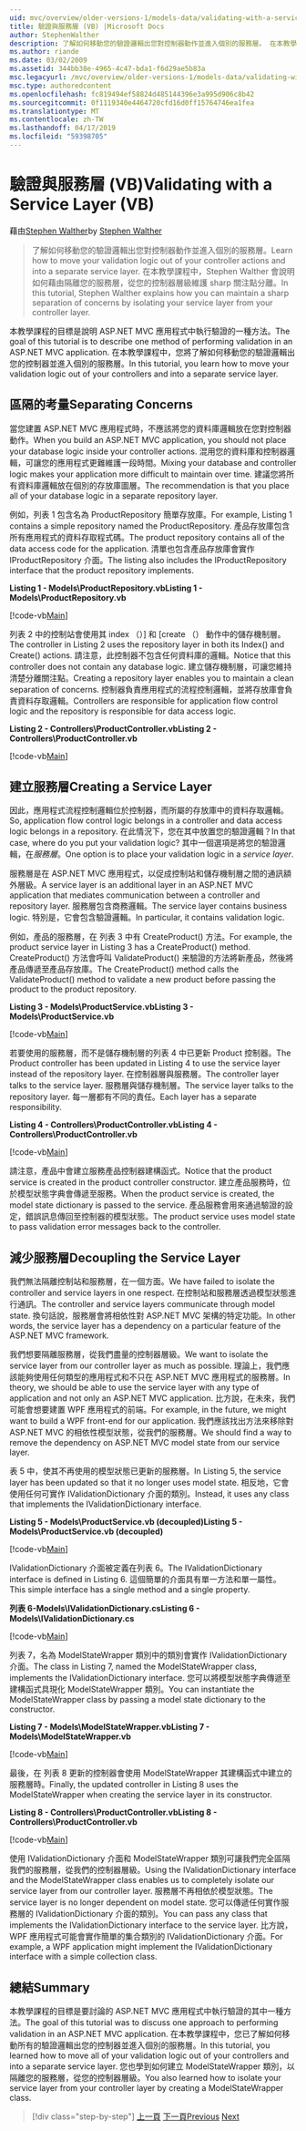 ```yaml
---
uid: mvc/overview/older-versions-1/models-data/validating-with-a-service-layer-vb
title: 驗證與服務層 (VB) |Microsoft Docs
author: StephenWalther
description: 了解如何移動您的驗證邏輯出您對控制器動作並進入個別的服務層。 在本教學課程中，Stephen walther 將說明如何您...
ms.author: riande
ms.date: 03/02/2009
ms.assetid: 344bb38e-4965-4c47-bda1-f6d29ae5b83a
msc.legacyurl: /mvc/overview/older-versions-1/models-data/validating-with-a-service-layer-vb
msc.type: authoredcontent
ms.openlocfilehash: fc819494ef58824d485144396e3a995d906c8b42
ms.sourcegitcommit: 0f1119340e4464720cfd16d0ff15764746ea1fea
ms.translationtype: MT
ms.contentlocale: zh-TW
ms.lasthandoff: 04/17/2019
ms.locfileid: "59398705"
---
```

# <a name="validating-with-a-service-layer-vb"></a><span data-ttu-id="38b5c-104">驗證與服務層 (VB)</span><span class="sxs-lookup"><span data-stu-id="38b5c-104">Validating with a Service Layer (VB)</span></span>

<span data-ttu-id="38b5c-105">藉由[Stephen Walther](https://github.com/StephenWalther)</span><span class="sxs-lookup"><span data-stu-id="38b5c-105">by [Stephen Walther](https://github.com/StephenWalther)</span></span>

> <span data-ttu-id="38b5c-106">了解如何移動您的驗證邏輯出您對控制器動作並進入個別的服務層。</span><span class="sxs-lookup"><span data-stu-id="38b5c-106">Learn how to move your validation logic out of your controller actions and into a separate service layer.</span></span> <span data-ttu-id="38b5c-107">在本教學課程中，Stephen Walther 會說明如何藉由隔離您的服務層，從您的控制器層級維護 sharp 關注點分離。</span><span class="sxs-lookup"><span data-stu-id="38b5c-107">In this tutorial, Stephen Walther explains how you can maintain a sharp separation of concerns by isolating your service layer from your controller layer.</span></span>


<span data-ttu-id="38b5c-108">本教學課程的目標是說明 ASP.NET MVC 應用程式中執行驗證的一種方法。</span><span class="sxs-lookup"><span data-stu-id="38b5c-108">The goal of this tutorial is to describe one method of performing validation in an ASP.NET MVC application.</span></span> <span data-ttu-id="38b5c-109">在本教學課程中，您將了解如何移動您的驗證邏輯出您的控制器並進入個別的服務層。</span><span class="sxs-lookup"><span data-stu-id="38b5c-109">In this tutorial, you learn how to move your validation logic out of your controllers and into a separate service layer.</span></span>

## <a name="separating-concerns"></a><span data-ttu-id="38b5c-110">區隔的考量</span><span class="sxs-lookup"><span data-stu-id="38b5c-110">Separating Concerns</span></span>

<span data-ttu-id="38b5c-111">當您建置 ASP.NET MVC 應用程式時，不應該將您的資料庫邏輯放在您對控制器動作。</span><span class="sxs-lookup"><span data-stu-id="38b5c-111">When you build an ASP.NET MVC application, you should not place your database logic inside your controller actions.</span></span> <span data-ttu-id="38b5c-112">混用您的資料庫和控制器邏輯，可讓您的應用程式更難維護一段時間。</span><span class="sxs-lookup"><span data-stu-id="38b5c-112">Mixing your database and controller logic makes your application more difficult to maintain over time.</span></span> <span data-ttu-id="38b5c-113">建議您將所有資料庫邏輯放在個別的存放庫圖層。</span><span class="sxs-lookup"><span data-stu-id="38b5c-113">The recommendation is that you place all of your database logic in a separate repository layer.</span></span>

<span data-ttu-id="38b5c-114">例如，列表 1 包含名為 ProductRepository 簡單存放庫。</span><span class="sxs-lookup"><span data-stu-id="38b5c-114">For example, Listing 1 contains a simple repository named the ProductRepository.</span></span> <span data-ttu-id="38b5c-115">產品存放庫包含所有應用程式的資料存取程式碼。</span><span class="sxs-lookup"><span data-stu-id="38b5c-115">The product repository contains all of the data access code for the application.</span></span> <span data-ttu-id="38b5c-116">清單也包含產品存放庫會實作 IProductRepository 介面。</span><span class="sxs-lookup"><span data-stu-id="38b5c-116">The listing also includes the IProductRepository interface that the product repository implements.</span></span>

<span data-ttu-id="38b5c-117">**Listing 1 - Models\ProductRepository.vb**</span><span class="sxs-lookup"><span data-stu-id="38b5c-117">**Listing 1 - Models\ProductRepository.vb**</span></span>

[!code-vb[Main](validating-with-a-service-layer-vb/samples/sample1.vb)]

<span data-ttu-id="38b5c-118">列表 2 中的控制站會使用其 index （）] 和 [create （） 動作中的儲存機制層。</span><span class="sxs-lookup"><span data-stu-id="38b5c-118">The controller in Listing 2 uses the repository layer in both its Index() and Create() actions.</span></span> <span data-ttu-id="38b5c-119">請注意，此控制器不包含任何資料庫的邏輯。</span><span class="sxs-lookup"><span data-stu-id="38b5c-119">Notice that this controller does not contain any database logic.</span></span> <span data-ttu-id="38b5c-120">建立儲存機制層，可讓您維持清楚分離關注點。</span><span class="sxs-lookup"><span data-stu-id="38b5c-120">Creating a repository layer enables you to maintain a clean separation of concerns.</span></span> <span data-ttu-id="38b5c-121">控制器負責應用程式的流程控制邏輯，並將存放庫會負責資料存取邏輯。</span><span class="sxs-lookup"><span data-stu-id="38b5c-121">Controllers are responsible for application flow control logic and the repository is responsible for data access logic.</span></span>

<span data-ttu-id="38b5c-122">**Listing 2 - Controllers\ProductController.vb**</span><span class="sxs-lookup"><span data-stu-id="38b5c-122">**Listing 2 - Controllers\ProductController.vb**</span></span>

[!code-vb[Main](validating-with-a-service-layer-vb/samples/sample2.vb)]

## <a name="creating-a-service-layer"></a><span data-ttu-id="38b5c-123">建立服務層</span><span class="sxs-lookup"><span data-stu-id="38b5c-123">Creating a Service Layer</span></span>

<span data-ttu-id="38b5c-124">因此，應用程式流程控制邏輯位於控制器，而所屬的存放庫中的資料存取邏輯。</span><span class="sxs-lookup"><span data-stu-id="38b5c-124">So, application flow control logic belongs in a controller and data access logic belongs in a repository.</span></span> <span data-ttu-id="38b5c-125">在此情況下，您在其中放置您的驗證邏輯？</span><span class="sxs-lookup"><span data-stu-id="38b5c-125">In that case, where do you put your validation logic?</span></span> <span data-ttu-id="38b5c-126">其中一個選項是將您的驗證邏輯，在*服務層*。</span><span class="sxs-lookup"><span data-stu-id="38b5c-126">One option is to place your validation logic in a *service layer*.</span></span>

<span data-ttu-id="38b5c-127">服務層是在 ASP.NET MVC 應用程式，以促成控制站和儲存機制層之間的通訊額外層級。</span><span class="sxs-lookup"><span data-stu-id="38b5c-127">A service layer is an additional layer in an ASP.NET MVC application that mediates communication between a controller and repository layer.</span></span> <span data-ttu-id="38b5c-128">服務層包含商務邏輯。</span><span class="sxs-lookup"><span data-stu-id="38b5c-128">The service layer contains business logic.</span></span> <span data-ttu-id="38b5c-129">特別是，它會包含驗證邏輯。</span><span class="sxs-lookup"><span data-stu-id="38b5c-129">In particular, it contains validation logic.</span></span>

<span data-ttu-id="38b5c-130">例如，產品的服務層，在 列表 3 中有 CreateProduct() 方法。</span><span class="sxs-lookup"><span data-stu-id="38b5c-130">For example, the product service layer in Listing 3 has a CreateProduct() method.</span></span> <span data-ttu-id="38b5c-131">CreateProduct() 方法會呼叫 ValidateProduct() 来驗證的方法將新產品，然後將產品傳遞至產品存放庫。</span><span class="sxs-lookup"><span data-stu-id="38b5c-131">The CreateProduct() method calls the ValidateProduct() method to validate a new product before passing the product to the product repository.</span></span>

<span data-ttu-id="38b5c-132">**Listing 3 - Models\ProductService.vb**</span><span class="sxs-lookup"><span data-stu-id="38b5c-132">**Listing 3 - Models\ProductService.vb**</span></span>

[!code-vb[Main](validating-with-a-service-layer-vb/samples/sample3.vb)]

<span data-ttu-id="38b5c-133">若要使用的服務層，而不是儲存機制層的列表 4 中已更新 Product 控制器。</span><span class="sxs-lookup"><span data-stu-id="38b5c-133">The Product controller has been updated in Listing 4 to use the service layer instead of the repository layer.</span></span> <span data-ttu-id="38b5c-134">在控制器層與服務層。</span><span class="sxs-lookup"><span data-stu-id="38b5c-134">The controller layer talks to the service layer.</span></span> <span data-ttu-id="38b5c-135">服務層與儲存機制層。</span><span class="sxs-lookup"><span data-stu-id="38b5c-135">The service layer talks to the repository layer.</span></span> <span data-ttu-id="38b5c-136">每一層都有不同的責任。</span><span class="sxs-lookup"><span data-stu-id="38b5c-136">Each layer has a separate responsibility.</span></span>

<span data-ttu-id="38b5c-137">**Listing 4 - Controllers\ProductController.vb**</span><span class="sxs-lookup"><span data-stu-id="38b5c-137">**Listing 4 - Controllers\ProductController.vb**</span></span>

[!code-vb[Main](validating-with-a-service-layer-vb/samples/sample4.vb)]

<span data-ttu-id="38b5c-138">請注意，產品中會建立服務產品控制器建構函式。</span><span class="sxs-lookup"><span data-stu-id="38b5c-138">Notice that the product service is created in the product controller constructor.</span></span> <span data-ttu-id="38b5c-139">建立產品服務時，位於模型狀態字典會傳遞至服務。</span><span class="sxs-lookup"><span data-stu-id="38b5c-139">When the product service is created, the model state dictionary is passed to the service.</span></span> <span data-ttu-id="38b5c-140">產品服務會用來通過驗證的設定，錯誤訊息傳回至控制器的模型狀態。</span><span class="sxs-lookup"><span data-stu-id="38b5c-140">The product service uses model state to pass validation error messages back to the controller.</span></span>

## <a name="decoupling-the-service-layer"></a><span data-ttu-id="38b5c-141">減少服務層</span><span class="sxs-lookup"><span data-stu-id="38b5c-141">Decoupling the Service Layer</span></span>

<span data-ttu-id="38b5c-142">我們無法隔離控制站和服務層，在一個方面。</span><span class="sxs-lookup"><span data-stu-id="38b5c-142">We have failed to isolate the controller and service layers in one respect.</span></span> <span data-ttu-id="38b5c-143">在控制站和服務層透過模型狀態進行通訊。</span><span class="sxs-lookup"><span data-stu-id="38b5c-143">The controller and service layers communicate through model state.</span></span> <span data-ttu-id="38b5c-144">換句話說，服務層會將相依性對 ASP.NET MVC 架構的特定功能。</span><span class="sxs-lookup"><span data-stu-id="38b5c-144">In other words, the service layer has a dependency on a particular feature of the ASP.NET MVC framework.</span></span>

<span data-ttu-id="38b5c-145">我們想要隔離服務層，從我們盡量的控制器層級。</span><span class="sxs-lookup"><span data-stu-id="38b5c-145">We want to isolate the service layer from our controller layer as much as possible.</span></span> <span data-ttu-id="38b5c-146">理論上，我們應該能夠使用任何類型的應用程式和不只在 ASP.NET MVC 應用程式的服務層。</span><span class="sxs-lookup"><span data-stu-id="38b5c-146">In theory, we should be able to use the service layer with any type of application and not only an ASP.NET MVC application.</span></span> <span data-ttu-id="38b5c-147">比方說，在未來，我們可能會想要建置 WPF 應用程式的前端。</span><span class="sxs-lookup"><span data-stu-id="38b5c-147">For example, in the future, we might want to build a WPF front-end for our application.</span></span> <span data-ttu-id="38b5c-148">我們應該找出方法來移除對 ASP.NET MVC 的相依性模型狀態，從我們的服務層。</span><span class="sxs-lookup"><span data-stu-id="38b5c-148">We should find a way to remove the dependency on ASP.NET MVC model state from our service layer.</span></span>

<span data-ttu-id="38b5c-149">表 5 中，使其不再使用的模型狀態已更新的服務層。</span><span class="sxs-lookup"><span data-stu-id="38b5c-149">In Listing 5, the service layer has been updated so that it no longer uses model state.</span></span> <span data-ttu-id="38b5c-150">相反地，它會使用任何可實作 IValidationDictionary 介面的類別。</span><span class="sxs-lookup"><span data-stu-id="38b5c-150">Instead, it uses any class that implements the IValidationDictionary interface.</span></span>

<span data-ttu-id="38b5c-151">**Listing 5 - Models\ProductService.vb (decoupled)**</span><span class="sxs-lookup"><span data-stu-id="38b5c-151">**Listing 5 - Models\ProductService.vb (decoupled)**</span></span>

[!code-vb[Main](validating-with-a-service-layer-vb/samples/sample5.vb)]

<span data-ttu-id="38b5c-152">IValidationDictionary 介面被定義在列表 6。</span><span class="sxs-lookup"><span data-stu-id="38b5c-152">The IValidationDictionary interface is defined in Listing 6.</span></span> <span data-ttu-id="38b5c-153">這個簡單的介面具有單一方法和單一屬性。</span><span class="sxs-lookup"><span data-stu-id="38b5c-153">This simple interface has a single method and a single property.</span></span>

<span data-ttu-id="38b5c-154">**列表 6-Models\IValidationDictionary.cs**</span><span class="sxs-lookup"><span data-stu-id="38b5c-154">**Listing 6 - Models\IValidationDictionary.cs**</span></span>

[!code-vb[Main](validating-with-a-service-layer-vb/samples/sample6.vb)]

<span data-ttu-id="38b5c-155">列表 7，名為 ModelStateWrapper 類別中的類別會實作 IValidationDictionary 介面。</span><span class="sxs-lookup"><span data-stu-id="38b5c-155">The class in Listing 7, named the ModelStateWrapper class, implements the IValidationDictionary interface.</span></span> <span data-ttu-id="38b5c-156">您可以將模型狀態字典傳遞至建構函式具現化 ModelStateWrapper 類別。</span><span class="sxs-lookup"><span data-stu-id="38b5c-156">You can instantiate the ModelStateWrapper class by passing a model state dictionary to the constructor.</span></span>

<span data-ttu-id="38b5c-157">**Listing 7 - Models\ModelStateWrapper.vb**</span><span class="sxs-lookup"><span data-stu-id="38b5c-157">**Listing 7 - Models\ModelStateWrapper.vb**</span></span>

[!code-vb[Main](validating-with-a-service-layer-vb/samples/sample7.vb)]

<span data-ttu-id="38b5c-158">最後，在 列表 8 更新的控制器會使用 ModelStateWrapper 其建構函式中建立的服務層時。</span><span class="sxs-lookup"><span data-stu-id="38b5c-158">Finally, the updated controller in Listing 8 uses the ModelStateWrapper when creating the service layer in its constructor.</span></span>

<span data-ttu-id="38b5c-159">**Listing 8 - Controllers\ProductController.vb**</span><span class="sxs-lookup"><span data-stu-id="38b5c-159">**Listing 8 - Controllers\ProductController.vb**</span></span>

[!code-vb[Main](validating-with-a-service-layer-vb/samples/sample8.vb)]

<span data-ttu-id="38b5c-160">使用 IValidationDictionary 介面和 ModelStateWrapper 類別可讓我們完全區隔我們的服務層，從我們的控制器層級。</span><span class="sxs-lookup"><span data-stu-id="38b5c-160">Using the IValidationDictionary interface and the ModelStateWrapper class enables us to completely isolate our service layer from our controller layer.</span></span> <span data-ttu-id="38b5c-161">服務層不再相依於模型狀態。</span><span class="sxs-lookup"><span data-stu-id="38b5c-161">The service layer is no longer dependent on model state.</span></span> <span data-ttu-id="38b5c-162">您可以傳遞任何實作服務層的 IValidationDictionary 介面的類別。</span><span class="sxs-lookup"><span data-stu-id="38b5c-162">You can pass any class that implements the IValidationDictionary interface to the service layer.</span></span> <span data-ttu-id="38b5c-163">比方說，WPF 應用程式可能會實作簡單的集合類別的 IValidationDictionary 介面。</span><span class="sxs-lookup"><span data-stu-id="38b5c-163">For example, a WPF application might implement the IValidationDictionary interface with a simple collection class.</span></span>

## <a name="summary"></a><span data-ttu-id="38b5c-164">總結</span><span class="sxs-lookup"><span data-stu-id="38b5c-164">Summary</span></span>

<span data-ttu-id="38b5c-165">本教學課程的目標是要討論的 ASP.NET MVC 應用程式中執行驗證的其中一種方法。</span><span class="sxs-lookup"><span data-stu-id="38b5c-165">The goal of this tutorial was to discuss one approach to performing validation in an ASP.NET MVC application.</span></span> <span data-ttu-id="38b5c-166">在本教學課程中，您已了解如何移動所有的驗證邏輯出您的控制器並進入個別的服務層。</span><span class="sxs-lookup"><span data-stu-id="38b5c-166">In this tutorial, you learned how to move all of your validation logic out of your controllers and into a separate service layer.</span></span> <span data-ttu-id="38b5c-167">您也學到如何建立 ModelStateWrapper 類別，以隔離您的服務層，從您的控制器層級。</span><span class="sxs-lookup"><span data-stu-id="38b5c-167">You also learned how to isolate your service layer from your controller layer by creating a ModelStateWrapper class.</span></span>

> [!div class="step-by-step"]
> <span data-ttu-id="38b5c-168">[上一頁](validating-with-the-idataerrorinfo-interface-vb.md)
> [下一頁](validation-with-the-data-annotation-validators-vb.md)</span><span class="sxs-lookup"><span data-stu-id="38b5c-168">[Previous](validating-with-the-idataerrorinfo-interface-vb.md)
[Next](validation-with-the-data-annotation-validators-vb.md)</span></span>
